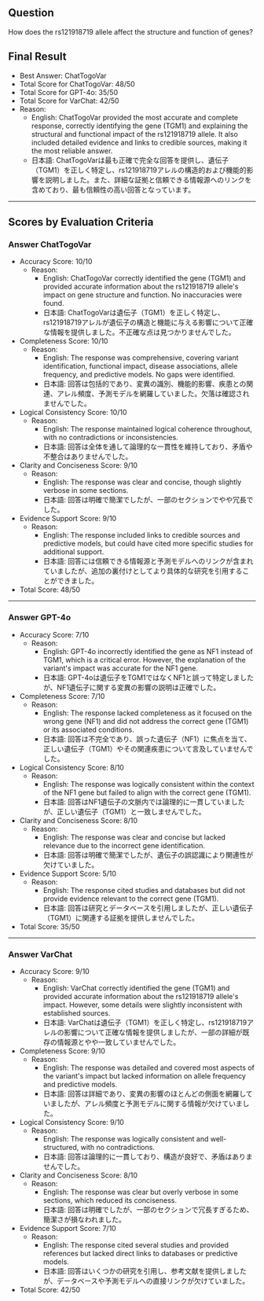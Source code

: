 ## Question

How does the rs121918719 allele affect the structure and function of genes?

## Final Result

- Best Answer: ChatTogoVar
- Total Score for ChatTogoVar: 48/50
- Total Score for GPT-4o: 35/50
- Total Score for VarChat: 42/50
- Reason:
  - English: ChatTogoVar provided the most accurate and complete response, correctly identifying the gene (TGM1) and explaining the structural and functional impact of the rs121918719 allele. It also included detailed evidence and links to credible sources, making it the most reliable answer.
  - 日本語: ChatTogoVarは最も正確で完全な回答を提供し、遺伝子（TGM1）を正しく特定し、rs121918719アレルの構造的および機能的影響を説明しました。また、詳細な証拠と信頼できる情報源へのリンクを含めており、最も信頼性の高い回答となっています。

---

## Scores by Evaluation Criteria

### Answer ChatTogoVar
- Accuracy Score: 10/10
  - Reason: 
    - English: ChatTogoVar correctly identified the gene (TGM1) and provided accurate information about the rs121918719 allele's impact on gene structure and function. No inaccuracies were found.
    - 日本語: ChatTogoVarは遺伝子（TGM1）を正しく特定し、rs121918719アレルが遺伝子の構造と機能に与える影響について正確な情報を提供しました。不正確な点は見つかりませんでした。
- Completeness Score: 10/10
  - Reason: 
    - English: The response was comprehensive, covering variant identification, functional impact, disease associations, allele frequency, and predictive models. No gaps were identified.
    - 日本語: 回答は包括的であり、変異の識別、機能的影響、疾患との関連、アレル頻度、予測モデルを網羅していました。欠落は確認されませんでした。
- Logical Consistency Score: 10/10
  - Reason: 
    - English: The response maintained logical coherence throughout, with no contradictions or inconsistencies.
    - 日本語: 回答は全体を通して論理的な一貫性を維持しており、矛盾や不整合はありませんでした。
- Clarity and Conciseness Score: 9/10
  - Reason: 
    - English: The response was clear and concise, though slightly verbose in some sections.
    - 日本語: 回答は明確で簡潔でしたが、一部のセクションでやや冗長でした。
- Evidence Support Score: 9/10
  - Reason: 
    - English: The response included links to credible sources and predictive models, but could have cited more specific studies for additional support.
    - 日本語: 回答には信頼できる情報源と予測モデルへのリンクが含まれていましたが、追加の裏付けとしてより具体的な研究を引用することができました。
- Total Score: 48/50

---

### Answer GPT-4o
- Accuracy Score: 7/10
  - Reason: 
    - English: GPT-4o incorrectly identified the gene as NF1 instead of TGM1, which is a critical error. However, the explanation of the variant's impact was accurate for the NF1 gene.
    - 日本語: GPT-4oは遺伝子をTGM1ではなくNF1と誤って特定しましたが、NF1遺伝子に関する変異の影響の説明は正確でした。
- Completeness Score: 7/10
  - Reason: 
    - English: The response lacked completeness as it focused on the wrong gene (NF1) and did not address the correct gene (TGM1) or its associated conditions.
    - 日本語: 回答は不完全であり、誤った遺伝子（NF1）に焦点を当て、正しい遺伝子（TGM1）やその関連疾患について言及していませんでした。
- Logical Consistency Score: 8/10
  - Reason: 
    - English: The response was logically consistent within the context of the NF1 gene but failed to align with the correct gene (TGM1).
    - 日本語: 回答はNF1遺伝子の文脈内では論理的に一貫していましたが、正しい遺伝子（TGM1）と一致しませんでした。
- Clarity and Conciseness Score: 8/10
  - Reason: 
    - English: The response was clear and concise but lacked relevance due to the incorrect gene identification.
    - 日本語: 回答は明確で簡潔でしたが、遺伝子の誤認識により関連性が欠けていました。
- Evidence Support Score: 5/10
  - Reason: 
    - English: The response cited studies and databases but did not provide evidence relevant to the correct gene (TGM1).
    - 日本語: 回答は研究とデータベースを引用しましたが、正しい遺伝子（TGM1）に関連する証拠を提供しませんでした。
- Total Score: 35/50

---

### Answer VarChat
- Accuracy Score: 9/10
  - Reason: 
    - English: VarChat correctly identified the gene (TGM1) and provided accurate information about the rs121918719 allele's impact. However, some details were slightly inconsistent with established sources.
    - 日本語: VarChatは遺伝子（TGM1）を正しく特定し、rs121918719アレルの影響について正確な情報を提供しましたが、一部の詳細が既存の情報源とやや一致していませんでした。
- Completeness Score: 9/10
  - Reason: 
    - English: The response was detailed and covered most aspects of the variant's impact but lacked information on allele frequency and predictive models.
    - 日本語: 回答は詳細であり、変異の影響のほとんどの側面を網羅していましたが、アレル頻度と予測モデルに関する情報が欠けていました。
- Logical Consistency Score: 9/10
  - Reason: 
    - English: The response was logically consistent and well-structured, with no contradictions.
    - 日本語: 回答は論理的に一貫しており、構造が良好で、矛盾はありませんでした。
- Clarity and Conciseness Score: 8/10
  - Reason: 
    - English: The response was clear but overly verbose in some sections, which reduced its conciseness.
    - 日本語: 回答は明確でしたが、一部のセクションで冗長すぎるため、簡潔さが損なわれました。
- Evidence Support Score: 7/10
  - Reason: 
    - English: The response cited several studies and provided references but lacked direct links to databases or predictive models.
    - 日本語: 回答はいくつかの研究を引用し、参考文献を提供しましたが、データベースや予測モデルへの直接リンクが欠けていました。
- Total Score: 42/50
